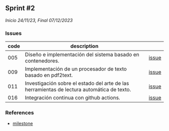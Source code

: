## Sprint #2

*Inicio 24/11/23, Final 07/12/2023*

### Issues

| code | description                                                                                |                                                                                              |
|------|--------------------------------------------------------------------------------------------|----------------------------------------------------------------------------------------------|
| 005  | Diseño e implementación del sistema basado en contenedores.                                | [issue](https://github.com/desarrolla2/viu_47_proyecto_de_ingenieria_del_software/issues/5)  |
| 009  | Implementación de un procesador de texto basado en pdf2text.                               | [issue](https://github.com/desarrolla2/viu_47_proyecto_de_ingenieria_del_software/issues/9)  |
| 011  | Investigación sobre el estado del arte de las herramientas de lectura automática de texto. | [issue](https://github.com/desarrolla2/viu_47_proyecto_de_ingenieria_del_software/issues/11) |
| 016  | Integración continua con github actions.                                                   | [issue](https://github.com/desarrolla2/viu_47_proyecto_de_ingenieria_del_software/issues/16) |

### References

* [milestone](https://github.com/desarrolla2/viu_47_proyecto_de_ingenieria_del_software/milestone/3)
